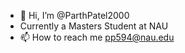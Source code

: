 - 👋 Hi, I’m @ParthPatel2000
- Currently a Masters Student at NAU
- 📫 How to reach me pp594@nau.edu

<!---
ParthPatel2000/ParthPatel2000 is a ✨ special ✨ repository because its `README.md` (this file) appears on your GitHub profile.
You can click the Preview link to take a look at your changes.
--->
